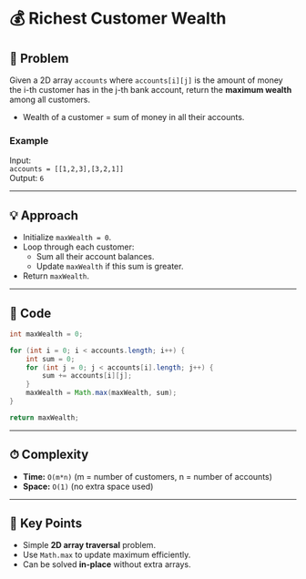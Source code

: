 
# 💰 Richest Customer Wealth

## 📌 Problem
Given a 2D array `accounts` where `accounts[i][j]` is the amount of money the i-th customer has in the j-th bank account, return the **maximum wealth** among all customers.  
- Wealth of a customer = sum of money in all their accounts.

### Example
Input:  
`accounts = [[1,2,3],[3,2,1]]`  
Output: `6`  

---

## 💡 Approach
- Initialize `maxWealth = 0`.
- Loop through each customer:
  - Sum all their account balances.
  - Update `maxWealth` if this sum is greater.
- Return `maxWealth`.

---

## 📝 Code

```java
int maxWealth = 0;

for (int i = 0; i < accounts.length; i++) {
    int sum = 0;
    for (int j = 0; j < accounts[i].length; j++) {
        sum += accounts[i][j];
    }
    maxWealth = Math.max(maxWealth, sum);
}

return maxWealth;
````

---

## ⏱ Complexity

* **Time:** `O(m*n)` (m = number of customers, n = number of accounts)
* **Space:** `O(1)` (no extra space used)

---

## 🎯 Key Points

* Simple **2D array traversal** problem.
* Use `Math.max` to update maximum efficiently.
* Can be solved **in-place** without extra arrays.

```


